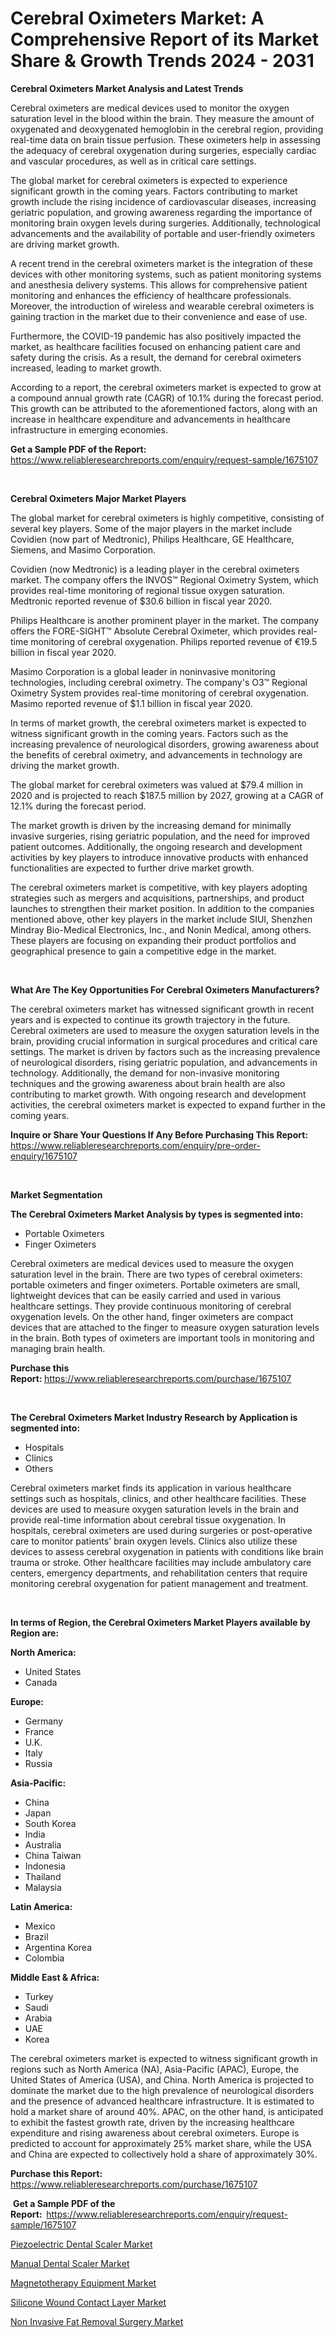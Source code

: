 <p><h1>Cerebral Oximeters Market: A Comprehensive Report of its Market Share & Growth Trends 2024 - 2031</h1></p><p><strong>Cerebral Oximeters Market Analysis and Latest Trends</strong></p>
<p><p>Cerebral oximeters are medical devices used to monitor the oxygen saturation level in the blood within the brain. They measure the amount of oxygenated and deoxygenated hemoglobin in the cerebral region, providing real-time data on brain tissue perfusion. These oximeters help in assessing the adequacy of cerebral oxygenation during surgeries, especially cardiac and vascular procedures, as well as in critical care settings.</p><p>The global market for cerebral oximeters is expected to experience significant growth in the coming years. Factors contributing to market growth include the rising incidence of cardiovascular diseases, increasing geriatric population, and growing awareness regarding the importance of monitoring brain oxygen levels during surgeries. Additionally, technological advancements and the availability of portable and user-friendly oximeters are driving market growth.</p><p>A recent trend in the cerebral oximeters market is the integration of these devices with other monitoring systems, such as patient monitoring systems and anesthesia delivery systems. This allows for comprehensive patient monitoring and enhances the efficiency of healthcare professionals. Moreover, the introduction of wireless and wearable cerebral oximeters is gaining traction in the market due to their convenience and ease of use.</p><p>Furthermore, the COVID-19 pandemic has also positively impacted the market, as healthcare facilities focused on enhancing patient care and safety during the crisis. As a result, the demand for cerebral oximeters increased, leading to market growth.</p><p>According to a report, the cerebral oximeters market is expected to grow at a compound annual growth rate (CAGR) of 10.1% during the forecast period. This growth can be attributed to the aforementioned factors, along with an increase in healthcare expenditure and advancements in healthcare infrastructure in emerging economies.</p></p>
<p><strong>Get a Sample PDF of the Report:&nbsp;</strong> <a href="https://www.reliableresearchreports.com/enquiry/request-sample/1675107">https://www.reliableresearchreports.com/enquiry/request-sample/1675107</a></p>
<p>&nbsp;</p>
<p><strong>Cerebral Oximeters Major Market Players</strong></p>
<p><p>The global market for cerebral oximeters is highly competitive, consisting of several key players. Some of the major players in the market include Covidien (now part of Medtronic), Philips Healthcare, GE Healthcare, Siemens, and Masimo Corporation. </p><p>Covidien (now Medtronic) is a leading player in the cerebral oximeters market. The company offers the INVOS™ Regional Oximetry System, which provides real-time monitoring of regional tissue oxygen saturation. Medtronic reported revenue of $30.6 billion in fiscal year 2020.</p><p>Philips Healthcare is another prominent player in the market. The company offers the FORE-SIGHT™ Absolute Cerebral Oximeter, which provides real-time monitoring of cerebral oxygenation. Philips reported revenue of €19.5 billion in fiscal year 2020.</p><p>Masimo Corporation is a global leader in noninvasive monitoring technologies, including cerebral oximetry. The company's O3™ Regional Oximetry System provides real-time monitoring of cerebral oxygenation. Masimo reported revenue of $1.1 billion in fiscal year 2020.</p><p>In terms of market growth, the cerebral oximeters market is expected to witness significant growth in the coming years. Factors such as the increasing prevalence of neurological disorders, growing awareness about the benefits of cerebral oximetry, and advancements in technology are driving the market growth.</p><p>The global market for cerebral oximeters was valued at $79.4 million in 2020 and is projected to reach $187.5 million by 2027, growing at a CAGR of 12.1% during the forecast period.</p><p>The market growth is driven by the increasing demand for minimally invasive surgeries, rising geriatric population, and the need for improved patient outcomes. Additionally, the ongoing research and development activities by key players to introduce innovative products with enhanced functionalities are expected to further drive market growth.</p><p>The cerebral oximeters market is competitive, with key players adopting strategies such as mergers and acquisitions, partnerships, and product launches to strengthen their market position. In addition to the companies mentioned above, other key players in the market include SIUI, Shenzhen Mindray Bio-Medical Electronics, Inc., and Nonin Medical, among others. These players are focusing on expanding their product portfolios and geographical presence to gain a competitive edge in the market.</p></p>
<p>&nbsp;</p>
<p><strong>What Are The Key Opportunities For Cerebral Oximeters Manufacturers?</strong></p>
<p><p>The cerebral oximeters market has witnessed significant growth in recent years and is expected to continue its growth trajectory in the future. Cerebral oximeters are used to measure the oxygen saturation levels in the brain, providing crucial information in surgical procedures and critical care settings. The market is driven by factors such as the increasing prevalence of neurological disorders, rising geriatric population, and advancements in technology. Additionally, the demand for non-invasive monitoring techniques and the growing awareness about brain health are also contributing to market growth. With ongoing research and development activities, the cerebral oximeters market is expected to expand further in the coming years.</p></p>
<p><strong>Inquire or Share Your Questions If Any Before Purchasing This Report:</strong> <a href="https://www.reliableresearchreports.com/enquiry/pre-order-enquiry/1675107">https://www.reliableresearchreports.com/enquiry/pre-order-enquiry/1675107</a></p>
<p>&nbsp;</p>
<p><strong>Market Segmentation</strong></p>
<p><strong>The Cerebral Oximeters Market Analysis by types is segmented into:</strong></p>
<p><ul><li>Portable Oximeters</li><li>Finger Oximeters</li></ul></p>
<p><p>Cerebral oximeters are medical devices used to measure the oxygen saturation level in the brain. There are two types of cerebral oximeters: portable oximeters and finger oximeters. Portable oximeters are small, lightweight devices that can be easily carried and used in various healthcare settings. They provide continuous monitoring of cerebral oxygenation levels. On the other hand, finger oximeters are compact devices that are attached to the finger to measure oxygen saturation levels in the brain. Both types of oximeters are important tools in monitoring and managing brain health.</p></p>
<p><strong>Purchase this Report:&nbsp;</strong><a href="https://www.reliableresearchreports.com/purchase/1675107">https://www.reliableresearchreports.com/purchase/1675107</a></p>
<p>&nbsp;</p>
<p><strong>The Cerebral Oximeters Market Industry Research by Application is segmented into:</strong></p>
<p><ul><li>Hospitals</li><li>Clinics</li><li>Others</li></ul></p>
<p><p>Cerebral oximeters market finds its application in various healthcare settings such as hospitals, clinics, and other healthcare facilities. These devices are used to measure oxygen saturation levels in the brain and provide real-time information about cerebral tissue oxygenation. In hospitals, cerebral oximeters are used during surgeries or post-operative care to monitor patients' brain oxygen levels. Clinics also utilize these devices to assess cerebral oxygenation in patients with conditions like brain trauma or stroke. Other healthcare facilities may include ambulatory care centers, emergency departments, and rehabilitation centers that require monitoring cerebral oxygenation for patient management and treatment.</p></p>
<p>&nbsp;</p>
<p><strong>In terms of Region, the Cerebral Oximeters Market Players available by Region are:</strong></p>
<p>
    <p> <strong> North America: </strong>
        <ul>
            <li>United States</li>
            <li>Canada</li>
        </ul>
        </p> 
    <p> <strong> Europe: </strong>
        <ul>
            <li>Germany</li>
            <li>France</li>
            <li>U.K.</li>
            <li>Italy</li>
            <li>Russia</li>
        </ul>
        </p> 
    <p> <strong> Asia-Pacific: </strong>
        <ul>
            <li>China</li>
            <li>Japan</li>
            <li>South Korea</li>
            <li>India</li>
            <li>Australia</li>
            <li>China Taiwan</li>
            <li>Indonesia</li>
            <li>Thailand</li>
            <li>Malaysia</li>
        </ul>
        </p> 
    <p> <strong> Latin America: </strong>
        <ul>
            <li>Mexico</li>
            <li>Brazil</li>
            <li>Argentina Korea</li>
            <li>Colombia</li>
        </ul>
        </p> 
    <p> <strong> Middle East & Africa: </strong>
        <ul>
            <li>Turkey</li>
            <li>Saudi</li>
            <li>Arabia</li>
            <li>UAE</li>
            <li>Korea</li>
        </ul>
    </p>
    </p>
<p><p>The cerebral oximeters market is expected to witness significant growth in regions such as North America (NA), Asia-Pacific (APAC), Europe, the United States of America (USA), and China. North America is projected to dominate the market due to the high prevalence of neurological disorders and the presence of advanced healthcare infrastructure. It is estimated to hold a market share of around 40%. APAC, on the other hand, is anticipated to exhibit the fastest growth rate, driven by the increasing healthcare expenditure and rising awareness about cerebral oximeters. Europe is predicted to account for approximately 25% market share, while the USA and China are expected to collectively hold a share of approximately 30%.</p></p>
<p><strong>Purchase this Report: </strong><a href="https://www.reliableresearchreports.com/purchase/1675107">https://www.reliableresearchreports.com/purchase/1675107</a></p>
<p>&nbsp;<strong>Get a Sample PDF of the Report:&nbsp;&nbsp;</strong><a href="https://www.reliableresearchreports.com/enquiry/request-sample/1675107">https://www.reliableresearchreports.com/enquiry/request-sample/1675107</a></p>
<p><strong></strong></p>
<p><p><a href="https://github.com/arionmp/Market-Research-Report-List-1/blob/main/piezoelectric-dental-scaler-market.md">Piezoelectric Dental Scaler Market</a></p><p><a href="https://github.com/zeberleansnyderallisonwjfli/Market-Research-Report-List-1/blob/main/manual-dental-scaler-market.md">Manual Dental Scaler Market</a></p><p><a href="https://github.com/kosella/Market-Research-Report-List-1/blob/main/magnetotherapy-equipment-market.md">Magnetotherapy Equipment Market</a></p><p><a href="https://github.com/redneck06/Market-Research-Report-List-1/blob/main/silicone-wound-contact-layer-market.md">Silicone Wound Contact Layer Market</a></p><p><a href="https://github.com/nicoletavirag/Market-Research-Report-List-1/blob/main/non-invasive-fat-removal-surgery-market.md">Non Invasive Fat Removal Surgery Market</a></p></p>